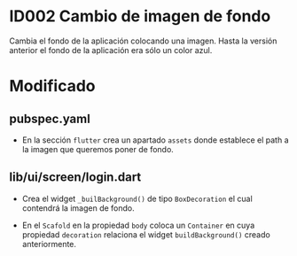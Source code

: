 # ID002 Cambio de imagen de fondo

Cambia el fondo de la aplicación colocando una imagen.
Hasta la versión anterior el fondo de la aplicación era sólo un
color azul. 

# Modificado
## pubspec.yaml
- En la sección `flutter` crea un apartado `assets` donde establece
  el path a la imagen que queremos poner de fondo.


## lib/ui/screen/login.dart
- Crea el widget `_builBackground()` de tipo `BoxDecoration` el 
  cual contendrá la imagen de fondo.

- En el `Scafold` en la propiedad `body` coloca un `Container`
  en cuya propiedad `decoration` relaciona el widget
  `buildBackground()` creado anteriormente.
